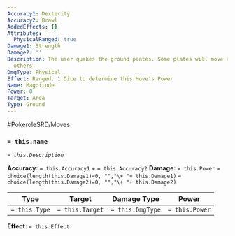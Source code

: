 ```yaml
---
Accuracy1: Dexterity
Accuracy2: Brawl
AddedEffects: {}
Attributes:
  PhysicalRanged: true
Damage1: Strength
Damage2: ''
Description: The user quakes the ground plates. Some plates will move easier than
  others.
DmgType: Physical
Effect: Ranged. 1 Dice to determine this Move's Power
Name: Magnitude
Power: 0
Target: Area
Type: Ground
---
```


#PokeroleSRD/Moves

### `= this.name` 
*`= this.Description`*

**Accuracy:** `= this.Accuracy1` + `= this.Accuracy2`
**Damage:** `= this.Power` `= choice(length(this.Damage1)=0, "","\+ "+ this.Damage1)` `= choice(length(this.Damage2)=0, "","\+ "+ this.Damage2)`

| Type          | Target          | Damage Type          | Power          |
| ------------- | --------------- | ---------------- | -------------- |
| `= this.Type` | `= this.Target` | `= this.DmgType` | `= this.Power` | 

**Effect:** `= this.Effect`